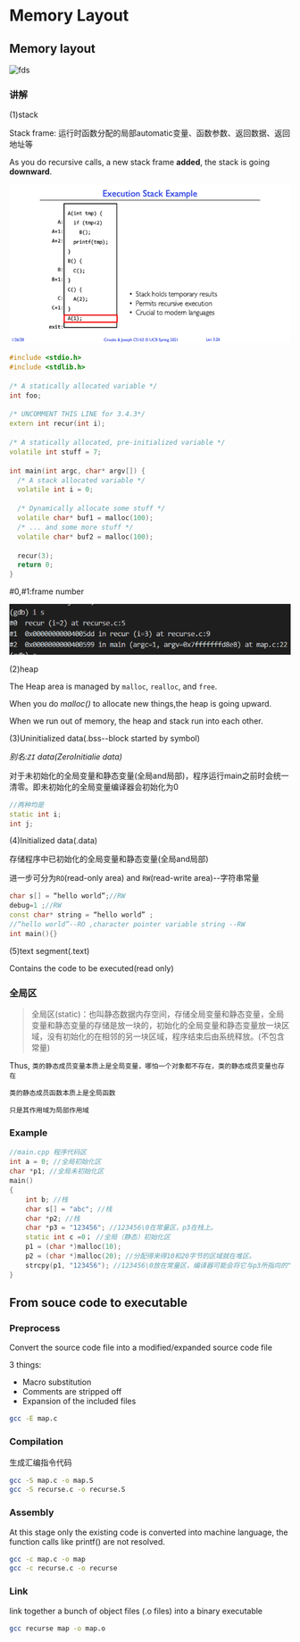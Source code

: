 # Memory Layout

## Memory layout
![fds](https://imgconvert.csdnimg.cn/aHR0cHM6Ly9tZWRpYS5nZWVrc2ZvcmdlZWtzLm9yZy93cC1jb250ZW50L3VwbG9hZHMvbWVtb3J5TGF5b3V0Qy5qcGc?x-oss-process=image/format,png)

### 讲解
(1)stack

Stack frame:
运行时函数分配的局部automatic变量、函数参数、返回数据、返回地址等

As you do recursive calls, a new stack frame **added**, the stack is going **downward**.

![pic (1)](https://raw.githubusercontent.com/zxc2012/image/main/pic%20(1).gif)

```cpp
#include <stdio.h>
#include <stdlib.h>

/* A statically allocated variable */
int foo;

/* UNCOMMENT THIS LINE for 3.4.3*/
extern int recur(int i);

/* A statically allocated, pre-initialized variable */
volatile int stuff = 7;

int main(int argc, char* argv[]) {
  /* A stack allocated variable */
  volatile int i = 0;

  /* Dynamically allocate some stuff */
  volatile char* buf1 = malloc(100);
  /* ... and some more stuff */
  volatile char* buf2 = malloc(100);

  recur(3);
  return 0;
}
```
#0,#1:frame number

![20210330193414](https://raw.githubusercontent.com/zxc2012/image/main/20210330193414.png)

(2)heap 

The Heap area is managed by `malloc`, `realloc`, and `free`.

When you do *malloc()* to allocate new things,the heap is going upward.

When we run out of memory, the heap and stack run into each other.

(3)Uninitialized data(.bss--block started by symbol)

*别名:`ZI` data(ZeroInitialie data)*

对于未初始化的全局变量和静态变量(全局and局部)，程序运行main之前时会统一清零。即未初始化的全局变量编译器会初始化为0

```cpp
//两种均是
static int i;
int j;
```
(4)Initialized data(.data)

存储程序中已初始化的全局变量和静态变量(全局and局部)

进一步可分为`RO`(read-only area) and `RW`(read-write area)--字符串常量

```cpp
char s[] = “hello world”;//RW
debug=1 ;//RW 
const char* string = “hello world” ;
//“hello world”--RO ,character pointer variable string --RW
int main(){}
```
(5)text segment(.text)

Contains the code to be executed(read only)

### 全局区

>全局区(static)：也叫静态数据内存空间，存储全局变量和静态变量，全局变量和静态变量的存储是放一块的，初始化的全局变量和静态变量放一块区域，没有初始化的在相邻的另一块区域，程序结束后由系统释放。(不包含常量)

Thus,
`类的静态成员变量本质上是全局变量，哪怕一个对象都不存在，类的静态成员变量也存在`

`类的静态成员函数本质上是全局函数`

`只是其作用域为局部作用域`

### Example

```cpp
//main.cpp 程序代码区
int a = 0; //全局初始化区 
char *p1; //全局未初始化区 
main() 
{ 
    int b; //栈 
    char s[] = "abc"; //栈 
    char *p2; //栈 
    char *p3 = "123456"; //123456\0在常量区，p3在栈上。 
    static int c =0； //全局（静态）初始化区 
    p1 = (char *)malloc(10); 
    p2 = (char *)malloc(20); //分配得来得10和20字节的区域就在堆区。 
    strcpy(p1, "123456"); //123456\0放在常量区，编译器可能会将它与p3所指向的"123456"优化成一个地方。 
}
```

## From souce code to executable

### Preprocess

Convert the source code file into a modified/expanded source code file 

3 things:
- Macro substitution
- Comments are stripped off
- Expansion of the included files

```bash
gcc -E map.c
```
### Compilation

生成汇编指令代码
```bash
gcc -S map.c -o map.S
gcc -S recurse.c -o recurse.S
```
### Assembly

At this stage only the existing code is converted into machine language, the function calls like printf() are not resolved.
```bash
gcc -c map.c -o map
gcc -c recurse.c -o recurse
```

### Link

link together a bunch of object files (.o files) into a binary executable
```bash
gcc recurse map -o map.o
```
